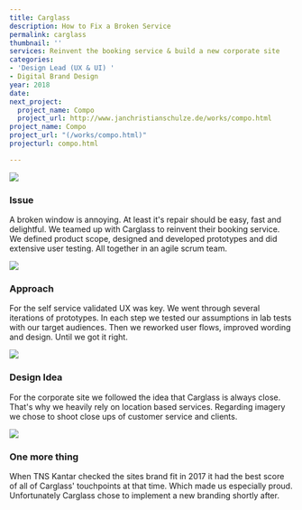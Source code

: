```yaml
---
title: Carglass
description: How to Fix a Broken Service
permalink: carglass
thumbnail: ''
services: Reinvent the booking service & build a new corporate site
categories:
- 'Design Lead (UX & UI) '
- Digital Brand Design
year: 2018
date: 
next_project:
  project_name: Compo
  project_url: http://www.janchristianschulze.de/works/compo.html
project_name: Compo
project_url: "(/works/compo.html)"
projecturl: compo.html

---
```

![](/upload/carglass.jpg)

### Issue

<p class="einleser"><span class="bold">A broken window is annoying.</span> At least it's repair should be easy, fast and delightful. We teamed up with Carglass to reinvent their booking service. We defined product scope, designed and developed prototypes and did extensive user testing. All together in an agile scrum team.</p>

<SingleProjectHeader
:services="$page.frontmatter.services"
:year="$page.frontmatter.year.toString()"
:categories="$page.frontmatter.categories"
/>

![](/upload/CGFlow.png)

### Approach

For the self service <span class="bold">validated UX was key.</span> We went through several iterations of prototypes. In each step we tested our assumptions in lab tests with our target audiences. Then we reworked user flows, improved wording and design. Until we got it right.

![](/upload/Carglass_Images_1.jpg)

### Design Idea

For the corporate site we followed the idea that <span class="bold">Carglass is always close</span>. That's why we heavily rely on location based services. Regarding imagery we chose to shoot close ups of customer service and clients.

![](/upload/Carglass_Images_4.jpg)

### One more thing

When TNS Kantar checked the sites brand fit in 2017 it had the <span class="bold">best score</span> of all of Carglass' touchpoints at that time. Which made us especially proud. Unfortunately Carglass chose to implement a new branding shortly after.
